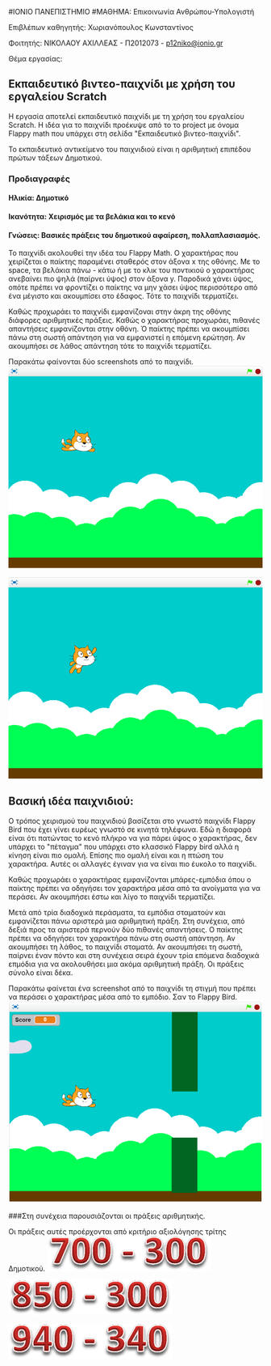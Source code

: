 #ΙΟΝΙΟ ΠΑΝΕΠΙΣΤΗΜΙΟ 
#ΜΑΘΗΜΑ: Επικοινωνία Ανθρώπου-Υπολογιστή 

Επιβλέπων καθηγητής: Χωριανόπουλος Κωνσταντίνος 

Φοιτητής: ΝΙΚΟΛΑΟΥ ΑΧΙΛΛΕΑΣ - Π2012073 - p12niko@ionio.gr 


Θέμα εργασίας:
## Εκπαιδευτικό βιντεο-παιχνίδι με χρήση τoυ εργαλείου Scratch


Η εργασία αποτελεί εκπαιδευτικό παιχνίδι με τη χρήση του εργαλείου Scratch.
Η ιδέα για το παιχνίδι προέκυψε από το το project με όνομα Flappy math που
υπάρχει στη σελίδα "Εκπαιδευτικό βιντεο-παιχνίδι".

Το εκπαιδευτικό αντικείμενο του παιχνιδιού είναι η αριθμητική επιπέδου πρώτων
τάξεων Δημοτικού.


### Προδιαγραφές

#### Ηλικία: Δημοτικό
#### Ικανότητα: Χειρισμός με τα βελάκια και το κενό
#### Γνώσεις: Βασικές πράξεις του δημοτικού αφαίρεση, πολλαπλασιασμός.



Το παιχνίδι ακολουθεί την ιδέα του Flappy Math. Ο χαρακτήρας που χειρίζεται ο παίκτης παραμένει
σταθερός στον άξονα x της οθόνης. Με το space, τα βελάκια πάνω - κάτω ή με το κλικ του ποντικιού
ο χαρακτήρας ανεβαίνει πιο ψηλά (παίρνει ύψος) στον άξονα y. Παροδικά χάνει ύψος, οπότε πρέπει να φροντίζει
ο παίκτης να μην χάσει ύψος περισσότερο από ένα μέγιστο και ακουμπίσει στο έδαφος. Τότε το παιχνίδι τερματίζει.


Καθώς προχωράει το παιχνίδι εμφανίζοναι στην άκρη της οθόνης διάφορες αριθμητικές πράξεις. Καθώς ο χαρακτήρας προχωράει,
πιθανές απαντήσεις εμφανίζονται στην οθόνη. Ό παίκτης πρέπει να ακουμπίσει πάνω στη σωστή απάντηση για να εμφανιστεί η επόμενη
ερώτηση. Αν ακουμπήσει σε λάθος απάντηση τότε το παιχνίδι τερματίζει.

Παρακάτω φαίνονται δύο screenshots από το παιχνίδι.
![ScreenShot](screenshot2_1.png)

![ScreenShot](screenshot2_2.png)


## Βασική ιδέα παιχνιδιού:
Ο τρόπος χειρισμού του παιχνιδιού βασίζεται στο γνωστό παιχνίδι Flappy Bird που
έχει γίνει ευρέως γνωστό σε κινητά τηλέφωνα. Εδώ η διαφορά είναι ότι πατώντας το κενό
πλήκρο να για πάρει ύψος ο χαρακτήρας, δεν υπάρχει το "πέταγμα" που υπάρχει στο κλασσικό
Flappy bird αλλά η κίνηση είναι πιο ομαλή. Επίσης πιο ομαλή είναι και η πτώση του χαρακτήρα.
Αυτές οι αλλαγές έγιναν για να είναι πιο έυκολο το παιχνίδι. 

Καθώς προχωράει ο χαρακτήρας εμφανίζονται μπάρες-εμπόδια όπου ο παίκτης πρέπει να οδηγήσει τον
χαρακτήρα μέσα από τα ανοίγματα για να περάσει. Αν ακουμπήσει έστω και λίγο το παιχνίδι τερματίζει.

Μετά από τρία διαδοχικά περάσματα, τα εμπόδια σταματούν και εμφανίζεται πάνω αριστερά μια αριθμητική πράξη. 
Στη συνέχεια, από δεξιά προς τα αριστερά περνούν δύο πιθανές απαντήσεις. Ο παίκτης πρέπει να οδηγήσει τον
χαρακτήρα πάνω στη σωστή απάντηση. Αν ακουμπήσει τη λάθος, το παιχνίδι σταματά. Αν ακουμπήσει τη σωστή, παίρνει
έναν πόντο και στη συνέχεια σειρά έχουν τρία επόμενα διαδοχικά επμόδια για να ακολουθήσει μια ακόμα αριθμητική 
πράξη. Οι πράξεις σύνολο είναι δέκα.

Παρακάτω φαίνεται ένα screenshot από το παιχνίδι τη στιγμή που πρέπει να περάσει ο χαρακτήρας
μέσα από το εμπόδιο. Σαν το Flappy Bird.
![ScreenShot](screenshot2_3.png)



###Στη συνέχεια παρουσιάζονται οι πράξεις αριθμητικής.

Οι πράξεις αυτές προέρχονται από κριτήριο αξιολόγησης τρίτης Δημοτικού.
![ScreenShot](praksi1.png)


![ScreenShot](praksi2.png)


![ScreenShot](praksi3.png)
